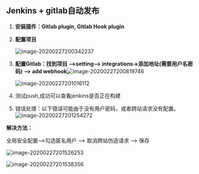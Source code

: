 ## Jenkins + gitlab自动发布

1. **安装插件：Gitlab plugin, Gitlab Hook plugin**

2. **配置项目**

   ![image-20200227200342237](C:\Users\Administrator\AppData\Roaming\Typora\typora-user-images\image-20200227200342237.png)

3. **配置Gitlab：找到项目 -->setting--> integrations->添加地址(需要用户名密码) --> add webhook**![image-20200227200819746](C:\Users\Administrator\AppData\Roaming\Typora\typora-user-images\image-20200227200819746.png)

   ![image-20200227201016112](C:\Users\Administrator\AppData\Roaming\Typora\typora-user-images\image-20200227201016112.png)

4. 测试push,成功可以查看jenkins是否正在构建

5. 错误处理：以下错误可能由于没有用户密码，或者跨站请求没有配置。![image-20200227201254272](C:\Users\Administrator\AppData\Roaming\Typora\typora-user-images\image-20200227201254272.png)

**解决方法：**

全局安全配置-->勾选匿名用户 --> 取消跨站伪造请求 --> 保存

![image-20200227201526253](C:\Users\Administrator\AppData\Roaming\Typora\typora-user-images\image-20200227201526253.png)

![image-20200227201538356](C:\Users\Administrator\AppData\Roaming\Typora\typora-user-images\image-20200227201538356.png)



